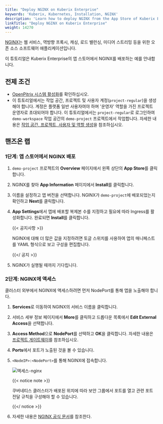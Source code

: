 ```yaml
---
title: "Deploy NGINX on Kuberix Enterprise"
keywords: 'Kuberix, Kubernetes, Installation, NGINX'
description: 'Learn how to deploy NGINX from the App Store of Kuberix Enterprise and access its service.'
linkTitle: "Deploy NGINX on Kuberix Enterprise"
weight: 14270
---
```


[NGINX](https://www.nginx.com/)는 웹 서비스, 역방향 프록시, 캐싱, 로드 밸런싱, 미디어 스트리밍 등을 위한 오픈 소스 소프트웨어 애플리케이션입니다.

이 튜토리얼은 Kuberix Enterprise의 앱 스토어에서 NGINX를 배포하는 예를 안내합니다.

## 전제 조건

- [OpenPitrix 시스템 활성화](../../../pluggable-components/app-store/)를 확인하십시오.
- 이 튜토리얼에서는 작업 공간, 프로젝트 및 사용자 계정(`project-regular`)을 생성해야 합니다. 계정은 플랫폼 일반 사용자여야 하며 '운영자' 역할을 가진 프로젝트 운영자로 초대되어야 합니다. 이 튜토리얼에서는 `project-regular`로 로그인하여 `demo-workspace` 작업 공간의 `demo-project` 프로젝트에서 작업합니다. 자세한 내용은 [작업 공간, 프로젝트, 사용자 및 역할 생성](../../../quick-start/create-workspace-and-project/)을 참조하십시오.

## 핸즈온 랩

### 1단계: 앱 스토어에서 NGINX 배포

1. `demo-project` 프로젝트의 **Overview** 페이지에서 왼쪽 상단의 **App Store**를 클릭합니다.

2. NGINX를 찾아 **App Information** 페이지에서 **Install**를 클릭합니다.

3. 이름을 설정하고 앱 버전을 선택합니다. NGINX가 `demo-project`에 배포되었는지 확인하고 **Next**를 클릭합니다.

4. **App Settings**에서 앱에 배포할 복제본 수를 지정하고 필요에 따라 Ingress를 활성화합니다. 완료되면 **Install**를 클릭합니다.

   {{< 공지사항 >}}

   NGINX에 대해 더 많은 값을 지정하려면 토글 스위치를 사용하여 앱의 매니페스트를 YAML 형식으로 보고 구성을 편집합니다.

   {{</ 공지 >}}

5. NGINX가 실행될 때까지 기다립니다.

### 2단계: NGINX에 액세스

클러스터 외부에서 NGINX에 액세스하려면 먼저 NodePort를 통해 앱을 노출해야 합니다.

1. **Services**로 이동하여 NGINX의 서비스 이름을 클릭합니다.

2. 서비스 세부 정보 페이지에서 **More**를 클릭하고 드롭다운 목록에서 **Edit External Access**을 선택합니다.

3. **Access Method**으로 **NodePort**를 선택하고 **OK**을 클릭합니다. 자세한 내용은 [프로젝트 게이트웨이](../../../project-administration/project-gateway/)를 참조하십시오.

4. **Ports**에서 포트가 노출된 것을 볼 수 있습니다.

5. `<NodeIP>:<NodePort>`를 통해 NGINX에 접속합니다.

   ![액세스-nginx](/images/docs/v3.3/appstore/built-in-apps/nginx-app/access-nginx.png)

   {{< notice note >}}

   쿠버네티스 클러스터가 배포된 위치에 따라 보안 그룹에서 포트를 열고 관련 포트 전달 규칙을 구성해야 할 수 있습니다.

   {{</ notice  >}}

6. 자세한 내용은 [NGINX 공식 문서](https://docs.nginx.com/?_ga=2.48327718.1445131049.1605510038-1186152749.1605510038)를 참조한다.
